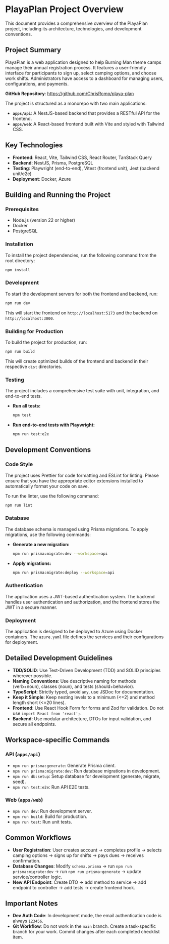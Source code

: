 # PlayaPlan Project Overview

This document provides a comprehensive overview of the PlayaPlan project, including its architecture, technologies, and development conventions.

## Project Summary

PlayaPlan is a web application designed to help Burning Man theme camps manage their annual registration process. It features a user-friendly interface for participants to sign up, select camping options, and choose work shifts. Administrators have access to a dashboard for managing users, configurations, and payments.

**GitHub Repository**: https://github.com/ChrisRomp/playa-plan

The project is structured as a monorepo with two main applications:

*   **`apps/api`**: A NestJS-based backend that provides a RESTful API for the frontend.
*   **`apps/web`**: A React-based frontend built with Vite and styled with Tailwind CSS.

## Key Technologies

*   **Frontend**: React, Vite, Tailwind CSS, React Router, TanStack Query
*   **Backend**: NestJS, Prisma, PostgreSQL
*   **Testing**: Playwright (end-to-end), Vitest (frontend unit), Jest (backend unit/e2e)
*   **Deployment**: Docker, Azure

## Building and Running the Project

### Prerequisites

*   Node.js (version 22 or higher)
*   Docker
*   PostgreSQL

### Installation

To install the project dependencies, run the following command from the root directory:

```bash
npm install
```

### Development

To start the development servers for both the frontend and backend, run:

```bash
npm run dev
```

This will start the frontend on `http://localhost:5173` and the backend on `http://localhost:3000`.

### Building for Production

To build the project for production, run:

```bash
npm run build
```

This will create optimized builds of the frontend and backend in their respective `dist` directories.

### Testing

The project includes a comprehensive test suite with unit, integration, and end-to-end tests.

*   **Run all tests:**
    ```bash
    npm test
    ```

*   **Run end-to-end tests with Playwright:**
    ```bash
    npm run test:e2e
    ```

## Development Conventions

### Code Style

The project uses Prettier for code formatting and ESLint for linting. Please ensure that you have the appropriate editor extensions installed to automatically format your code on save.

To run the linter, use the following command:

```bash
npm run lint
```

### Database

The database schema is managed using Prisma migrations. To apply migrations, use the following commands:

*   **Generate a new migration:**
    ```bash
    npm run prisma:migrate:dev --workspace=api
    ```

*   **Apply migrations:**
    ```bash
    npm run prisma:migrate:deploy --workspace=api
    ```

### Authentication

The application uses a JWT-based authentication system. The backend handles user authentication and authorization, and the frontend stores the JWT in a secure manner.

### Deployment

The application is designed to be deployed to Azure using Docker containers. The `azure.yaml` file defines the services and their configurations for deployment.

## Detailed Development Guidelines

*   **TDD/SOLID**: Use Test-Driven Development (TDD) and SOLID principles wherever possible.
*   **Naming Conventions**: Use descriptive naming for methods (verb+noun), classes (noun), and tests (should+behavior).
*   **TypeScript**: Strictly typed, avoid `any`, use JSDoc for documentation.
*   **Keep it Simple**: Keep nesting levels to a minimum (<=2) and method length short (<=20 lines).
*   **Frontend**: Use React Hook Form for forms and Zod for validation. Do not use `import React from 'react';`.
*   **Backend**: Use modular architecture, DTOs for input validation, and secure all endpoints.

## Workspace-specific Commands

### API (`apps/api`)

*   `npm run prisma:generate`: Generate Prisma client.
*   `npm run prisma:migrate:dev`: Run database migrations in development.
*   `npm run db:setup`: Setup database for development (generate, migrate, seed).
*   `npm run test:e2e`: Run API E2E tests.

### Web (`apps/web`)

*   `npm run dev`: Run development server.
*   `npm run build`: Build for production.
*   `npm run test`: Run unit tests.

## Common Workflows

*   **User Registration**: User creates account -> completes profile -> selects camping options -> signs up for shifts -> pays dues -> receives confirmation.
*   **Database Changes**: Modify `schema.prisma` -> run `npm run prisma:migrate:dev` -> run `npm run prisma:generate` -> update service/controller logic.
*   **New API Endpoint**: Create DTO -> add method to service -> add endpoint to controller -> add tests -> create frontend hook.

## Important Notes

*   **Dev Auth Code**: In development mode, the email authentication code is always `123456`.
*   **Git Workflow**: Do not work in the `main` branch. Create a task-specific branch for your work. Commit changes after each completed checklist item.